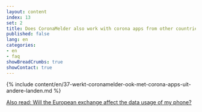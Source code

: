 ```yaml
---
layout: content
index: 13
set: 2
title: Does CoronaMelder also work with corona apps from other countries?
published: false
lang: en
categories:
- en
- faq
showBreadCrumbs: true
showContact: true
---
```

{% include content/en/37-werkt-coronamelder-ook-met-corona-apps-uit-andere-landen.md %}

[Also read: Will the European exchange affect the data usage of my phone?](/en/faq/38-heeft-de-europese-uitwisseling-gevolgen-voor-het-dataverbruik-van-mijn-telefoon/)
